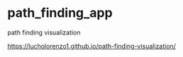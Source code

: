 # path_finding_app

path finding visualization

https://lucholorenzo1.github.io/path-finding-visualization/
